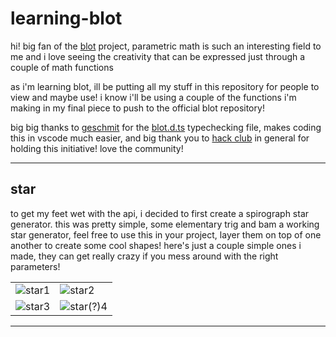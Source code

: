 # learning-blot

hi! big fan of the [blot](github.com/hackclub/blot/) project, parametric math is such an interesting field to me and i love seeing the creativity that can be expressed just through a couple of math functions

as i'm learning blot, ill be putting all my stuff in this repository for people to view and maybe use! i know i'll be using a couple of the functions i'm making in my final piece to push to the official blot repository!

big big thanks to [geschmit]([url](https://github.com/geschmit)) for the [blot.d.ts]([url](https://github.com/geschmit/blotfont/blob/main/blot.d.ts)) typechecking file, makes coding this in vscode much easier, and big thank you to [hack club]([url](https://github.com/hackclub/)) in general for holding this initiative! love the community!

---

## star
to get my feet wet with the api, i decided to first create a spirograph star generator. this was pretty simple, some elementary trig and bam a working star generator, feel free to use this in your project, layer them on top of one another to create some cool shapes! here's just a couple simple ones i made, they can get really crazy if you mess around with the right parameters! 

| | |
| --- | --- |
| ![star1](https://github.com/ameya-g-git/learning-blot/assets/121361927/80a15953-b75e-4c34-a057-7ca8c6823eaf) | ![star2](https://github.com/ameya-g-git/learning-blot/assets/121361927/16dd0d74-a21f-464e-a3ef-8be63dd373a9) |
| ![star3](https://github.com/ameya-g-git/learning-blot/assets/121361927/039993b0-ebbc-4c01-b7f3-68d4b353183e) | ![star(?)4](https://github.com/ameya-g-git/learning-blot/assets/121361927/e06209bb-4e43-4b18-ad02-539c9ce51142) |

---
